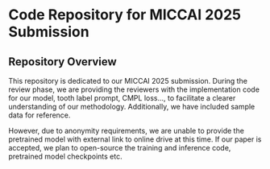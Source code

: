 # Code Repository for MICCAI 2025 Submission

## Repository Overview

This repository is dedicated to our MICCAI 2025 submission. During the review phase, we are providing the reviewers with the implementation code for our model, tooth label prompt, CMPL loss..., to facilitate a clearer understanding of our methodology. Additionally, we have included sample data for reference. 

However, due to anonymity requirements, we are unable to provide the pretrained model with external link to online drive at this time. If our paper is accepted, we plan to open-source the training and inference code, pretrained model checkpoints etc.


